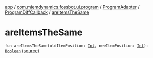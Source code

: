 [app](../../../index.md) / [com.miemdynamics.fossbot.ui.program](../../index.md) / [ProgramAdapter](../index.md) / [ProgramDiffCallback](index.md) / [areItemsTheSame](./are-items-the-same.md)

# areItemsTheSame

`fun areItemsTheSame(oldItemPosition: `[`Int`](https://kotlinlang.org/api/latest/jvm/stdlib/kotlin/-int/index.html)`, newItemPosition: `[`Int`](https://kotlinlang.org/api/latest/jvm/stdlib/kotlin/-int/index.html)`): `[`Boolean`](https://kotlinlang.org/api/latest/jvm/stdlib/kotlin/-boolean/index.html) [(source)](https://github.com/binyot/fossbot/tree/master/app/src/main/java/com/miemdynamics/fossbot/ui/program/ProgramAdapter.kt#L80)